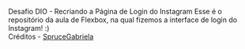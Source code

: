 Desafio DIO - Recriando a Página de Login do Instagram
Esse é o repositório da aula de Flexbox, na qual fizemos a interface de login do Instagram! :) <br>
Créditos - [SpruceGabriela](https://github.com/SpruceGabriela/instagram-dio)